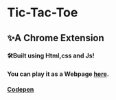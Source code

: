 # Tic-Tac-Toe
## ✨A Chrome Extension

#### 🛠Built using Html,css and Js!
#### You can play it as a Webpage [here](https://kyunaie.github.io/tictactoe.html).
#### [Codepen](https://codepen.io/kyunaie/pen/ZEKBRpM)

